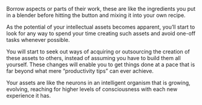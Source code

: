 Borrow aspects or parts of their work, these are like the ingredients you put in a blender before hitting the button and mixing it into your own recipe.

As the potential of your intellectual assets becomes apparent, you’ll start to look for any way to spend your time creating such assets and avoid one-off tasks whenever possible.

You will start to seek out ways of acquiring or outsourcing the creation of these assets to others, instead of assuming you have to build them all yourself.
These changes will enable you to get things done at a pace that is far beyond what mere “productivity tips” can ever achieve.

Your assets are like the neurons in an intelligent organism that is growing, evolving, reaching for higher levels of consciousness with each new experience it has.
